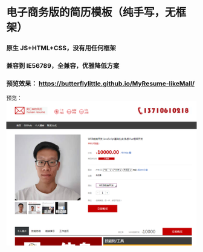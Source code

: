 # 电子商务版的简历模板（纯手写，无框架）

### 原生 JS+HTML+CSS，没有用任何框架

### 兼容到 IE56789，全兼容，优雅降低方案

### 预览效果： https://butterflylittle.github.io/MyResume-likeMall/

预览：<img src="./img/page.png">
